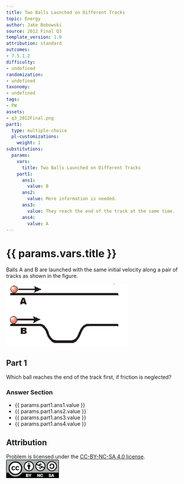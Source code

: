 ```yaml
---
title: Two Balls Launched on Different Tracks
topic: Energy
author: Jake Bobowski
source: 2012 Final Q3
template_version: 1.0
attribution: standard
outcomes:
- 7.5.1.2
difficulty:
- undefined
randomization:
- undefined
taxonomy:
- undefined
tags:
- PW
assets:
- q3_2012Final.png
part1:
  type: multiple-choice
  pl-customizations:
    weight: 1
substitutions:
  params:
    vars:
      title: Two Balls Launched on Different Tracks
    part1:
      ans1:
        value: B
      ans2:
        value: More information is needed.
      ans3:
        value: They reach the end of the track at the same time.
      ans4:
        value: A
---
```

# {{ params.vars.title }}
Balls A and B are launched with the same initial velocity along a pair of tracks as shown in the figure.

![Ball A is launched along a horizontal track while Ball B is launched along a u-shaped track.](q3_2012Final.png)
## Part 1

Which ball reaches the end of the track first, if friction is neglected?

### Answer Section

- {{ params.part1.ans1.value }}
- {{ params.part1.ans2.value }}
- {{ params.part1.ans3.value }}
- {{ params.part1.ans4.value }}

## Attribution

Problem is licensed under the [CC-BY-NC-SA 4.0 license](https://creativecommons.org/licenses/by-nc-sa/4.0/).<br> ![The Creative Commons 4.0 license requiring attribution-BY, non-commercial-NC, and share-alike-SA license.](https://raw.githubusercontent.com/firasm/bits/master/by-nc-sa.png)